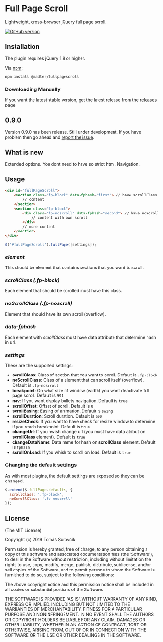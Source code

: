# Full Page Scroll

Lightweight, cross-browser jQuery full page scroll.

[![GitHub version](https://badge.fury.io/gh/madterus%2FfullPageScroll.svg)](https://badge.fury.io/gh/madterus%2FfullPageScroll)

## Installation
The plugin requires jQuery 1.8 or higher.

Via [npm](https://www.npmjs.com/package/jquery.scrollto):
```bash
npm install @madter/fullpagescroll
```

### Downloading Manually

If you want the latest stable version, get the latest release from the [releases page](https://github.com/madterus/fullPageScroll/releases).

## 0.9.0

Version 0.9.0 has been release.
Still under development.
If you have problem then go ahead and [report the issue](https://github.com/madterus/fullPageScroll/issues/new).

## What is new

Extended options.
You dont need to have so strict html.
Navigation.

## Usage
```html
<div id="fullPageScroll">
    <section class="fp-block" data-fphash="first"> // have scrollClass
        // content
    </section>
    <section class="fp-block">
        <div class="fp-noscroll" data-fphash="second"> // have noScrollClass
            // content with own scroll
        </div>
        // more content
    </section>
</div>
```

```js
$('#fullPageScroll').fullPage([settings]);
```

### _element_

This should be element that contains sections that you want to scroll.

### _scrollClass (.fp-block)_

Each element that should be scrolled must have this class.

### _noScrollClass (.fp-noscroll)_

Element that should have its own scroll (overflow).

### _data-fphash_

Each element with _scrollClass_ must have data attribute that determine hash in url.


### _settings_

These are the supported settings:
 * __scrollClass__: Class of section that you want to scroll. Default is `.fp-block`
 * __noScrollClass__: Class of a element that can scroll itself (overflow). Default is `.fp-noscroll`
 * __breakpoint__: On what size of window (width) you want deactivate full page scroll. Default is `991`
 * __nav__: If you want display bullets navigation. Default is `true`
 * __scrollOffset__: Offset of scroll. Default is `0`
 * __scrollEasing__: Easing of animation. Default is `swing`
 * __scrollDuration__: Scroll duration. Default is `500`
 * __resizeCheck__: If you want to have check for resize window to determine if you reach breakpoint. Default is `true`
 * __changeUrl__: If you hwish change url (you must have data atribut on __scrollClass__ element). Default is `true`
 * __changeDataName__: Data name for hash on __scrollClass__ element. Default is `fphash`
 * __scrollOnLoad__: If you whish to scroll on load. Default is `true`


### Changing the default settings

As with most plugins, the default settings are exposed so they can be changed.
```js
$.extend($.fullPage.defaults, {
  scrollClass: '.fp-block',
  noScrollClass: '.fp-noscroll'
});
```

## License

(The MIT License)

Copyright (c) 2019 Tomáš Surovčík

Permission is hereby granted, free of charge, to any person obtaining
a copy of this software and associated documentation files (the
'Software'), to deal in the Software without restriction, including
without limitation the rights to use, copy, modify, merge, publish,
distribute, sublicense, and/or sell copies of the Software, and to
permit persons to whom the Software is furnished to do so, subject to
the following conditions:

The above copyright notice and this permission notice shall be
included in all copies or substantial portions of the Software.

THE SOFTWARE IS PROVIDED 'AS IS', WITHOUT WARRANTY OF ANY KIND,
EXPRESS OR IMPLIED, INCLUDING BUT NOT LIMITED TO THE WARRANTIES OF
MERCHANTABILITY, FITNESS FOR A PARTICULAR PURPOSE AND NONINFRINGEMENT.
IN NO EVENT SHALL THE AUTHORS OR COPYRIGHT HOLDERS BE LIABLE FOR ANY
CLAIM, DAMAGES OR OTHER LIABILITY, WHETHER IN AN ACTION OF CONTRACT,
TORT OR OTHERWISE, ARISING FROM, OUT OF OR IN CONNECTION WITH THE
SOFTWARE OR THE USE OR OTHER DEALINGS IN THE SOFTWARE.